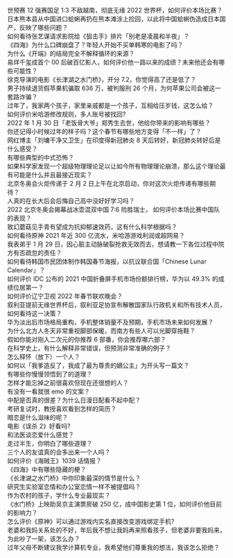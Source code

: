 世预赛 12 强赛国足 1:3 不敌越南，彻底无缘 2022 世界杯，如何评价本场比赛？  
日本熊本县从中国进口蛤蜊再扔在熊本滩涂上捡回，以此将中国蛤蜊伪造成日本国产，反映了哪些问题？  
如何看待张艺谋请求影院给《狙击手》排片「别老是凌晨和半夜」？  
《四海》为什么口碑崩盘了？年轻人开始不买单韩寒的电影了吗？  
为什么《开端》的结局完全不解释循环的来源？  
易烊千玺成首个 00 后破百亿影人，如何评价他一路以来的成绩？未来他还会有哪些可能性？  
徐克导演的电影《长津湖之水门桥》，开分 7.2，你觉得高了还是低了？  
男子持续退货假苹果机骗取 636 万，被判服刑 26 个月，为何苹果公司会被这一套路诈骗？  
过年了，我家两个孩子，家里亲戚都是一个孩子，互相给压岁钱，这怎么给？  
如何评价米哈游修改规则，多人账号被找回?  
2022 年 1 月 30 日「老饭骨大爷」郑秀生去世，他给你带来的影响有哪些？  
你还记得小时候过年的样子吗？这个春节有哪些地方变得「不一样」了？  
网红博主「刘墉干净又卫生」在印度得新冠肺炎 8 天后转好，新冠肺炎转好后是什么感受？  
有哪些典型的中式恐怖？  
如果科学家发现一个超级物理理论足以让如今所有物理理论崩溃，那么这个理论最有可能是什么并且最接近现实？  
北京冬奥会火炬传递于 2 月 2 日上午在北京启动，你对这次火炬传递有哪些期待？  
人真的在长大后会后悔自己高中没好好学习吗？  
2022 北京冬奥会揭幕战冰壶混双中国 7:6 险胜瑞士， 如何评价本场比赛中国队的表现？  
致幻蘑菇见手青有望成为抗抑郁速效药，这有什么科学根据吗？  
如何看待原神 2021 年近 300 亿流水，米哈游游戏利润或超网易？  
我表弟于 1 月 29 日，因心脏主动脉破裂抢救无效而去，想请教一下各位过程中院方有否疏忽的责任？  
如何看待韩国市民团体制作韩国春节海报，以抗议联合国「Chinese Lunar Calendar」？  
如何评价 IDC 公布的 2021 中国折叠屏手机市场份额排行榜，华为以 49.3% 的成绩位居第一？  
如何评价辽宁卫视 2022 年春节联欢晚会？  
叙利亚提前无缘世界杯后，叙利亚足协宣布解散国家队行政机关和所有技术人员，如何看待这一决策？  
华为淡出后市场格局重构，手机整体销量不及预期，手机市场未来如何发展？  
为什么北方人冬天非常重视脚部保暖，而南方有些人可以光脚穿拖鞋？  
假如你能对刚入二次元的你推荐 6 部番，你会推荐哪六部？  
在科学史上，有什么解释非常错误，但预测非常准确的例子？  
怎么释怀（放下）一个人？  
如何以「我爹造反了，我成了最为尊贵的嫡公主」为开头写一篇文？  
有哪些你慢慢领悟到了的道理？  
怎样才能忘掉之前很喜欢但现在还很想的人？  
有没有一看就很 emo 的文案？  
中配是否真的很差？为什么日漫日配看不起中配？  
考研复试时，教授喜欢看到怎样的简历？  
暗恋是什么滋味的呢？  
电影《误杀 2》好看吗?  
和法医谈恋爱什么感觉？  
走过半生，你明白了哪些道理？  
三个人的友谊真的会多出来一个人吗？  
如何评价《海贼王》1039 话情报？  
《四海》中有哪些隐藏的梗？  
《长津湖之水门桥》中你印象最深的情节是什么？  
研究生实验室恋情和办公室恋情一样不被提倡吗？  
作为农村的孩子，学什么专业最现实？  
《水门桥》上映助吴京主演票房破 250 亿，成中国影史第 1 位，如何评价他目前的影响力？  
怎么评价《原神》可以通过游戏内实名直接改变游戏绑定手机?  
老婆和我妈关系处的不好，年后我不想让我妈再来照看孩子，但老婆非要我妈来，为此吵了一架，该怎么办？  
过年父母不断建议我学计算机专业，我希望他们尊重我的想法，我该怎么拒绝？  
